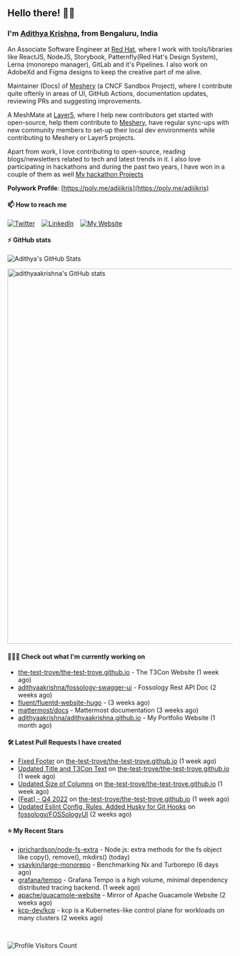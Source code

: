 ## Hello there! 👋🏻
  
### I'm [Adithya Krishna](https://adithyaakrishna.github.io/), from <b>Bengaluru, India</b></br>

An Associate Software Engineer at [Red Hat](https://www.redhat.com), where I work with tools/libraries like ReactJS, NodeJS, Storybook, Patternfly(Red Hat's Design System), Lerna (monorepo manager), GitLab and it's Pipelines. I also work on AdobeXd and Figma designs to keep the creative part of me alive.

Maintainer (Docs) of [Meshery](https://github.com/meshery) (a CNCF Sandbox Project), where I contribute quite oftenly in areas of UI, GitHub Actions, documentation updates, reviewing PRs and suggesting improvements.

A MeshMate at [Layer5](https://layer5.io), where I help new contributors get started with open-source, help them contribute to [Meshery](https://github.com/meshery), have regular sync-ups with new community members to set-up their local dev environments while contributing to Meshery or Layer5 projects.

Apart from work, I love contributing to open-source, reading blogs/newsletters related to tech and latest trends in it. I also love participating in hackathons and during the past two years, I have won in a couple of them as well [My hackathon Projects](http://bit.ly/adikris-hackathons)

**Polywork Profile**: [https://poly.me/adiiikris](https://poly.me/adiiikris)

#### 📫 How to reach me

[![Twitter](https://img.shields.io/badge/-@adii_kris-%231DA1F2?style=for-the-badge&logo=twitter&logoColor=ffffff)](https://twitter.com/adii_kris) &ensp;
[![LinkedIn](https://img.shields.io/badge/-Adithya%20Krishna-%230A67C3?style=for-the-badge&logo=linkedin&logoColor=ffffff)](https://www.linkedin.com/in/adiiikris/) &ensp;
[![My Website](https://img.shields.io/badge/-My%20Website-%230A67C3?style=for-the-badge)](https://adithyaakrishna.github.io/)


#### ⚡️ GitHub stats

![Adithya's GitHub Stats](https://github-readme-stats.vercel.app/api?username=adithyaakrishna&show_icons=true&hide_border=true&title_color=fff&icon_color=79ff97&text_color=9f9f9f&bg_color=151515)


<a href="https://quine.sh/profile/adithyaakrishna"><img src="https://stats.quine.sh/adithyaakrishna/github?simple=true" alt="adithyaakrishna's GitHub stats" width="840px"></a>

#### 🧑🏻‍💻 Check out what I'm currently working on

- [the-test-trove/the-test-trove.github.io](https://github.com/the-test-trove/the-test-trove.github.io) - The T3Con Website (1 week ago)
- [adithyaakrishna/fossology-swagger-ui](https://github.com/adithyaakrishna/fossology-swagger-ui) - Fossology Rest API Doc (2 weeks ago)
- [fluent/fluentd-website-hugo](https://github.com/fluent/fluentd-website-hugo) -  (3 weeks ago)
- [mattermost/docs](https://github.com/mattermost/docs) - Mattermost documentation  (3 weeks ago)
- [adithyaakrishna/adithyaakrishna.github.io](https://github.com/adithyaakrishna/adithyaakrishna.github.io) - My Portfolio Website (1 month ago)

#### 🛠 Latest Pull Requests I have created

- [Fixed Footer](https://github.com/the-test-trove/the-test-trove.github.io/pull/35) on [the-test-trove/the-test-trove.github.io](https://github.com/the-test-trove/the-test-trove.github.io) (1 week ago)
- [Updated Title and T3Con Text](https://github.com/the-test-trove/the-test-trove.github.io/pull/34) on [the-test-trove/the-test-trove.github.io](https://github.com/the-test-trove/the-test-trove.github.io) (1 week ago)
- [Updated Size of Columns](https://github.com/the-test-trove/the-test-trove.github.io/pull/33) on [the-test-trove/the-test-trove.github.io](https://github.com/the-test-trove/the-test-trove.github.io) (1 week ago)
- [[Feat] - Q4 2022](https://github.com/the-test-trove/the-test-trove.github.io/pull/32) on [the-test-trove/the-test-trove.github.io](https://github.com/the-test-trove/the-test-trove.github.io) (1 week ago)
- [Updated Eslint Config, Rules, Added Husky for Git Hooks](https://github.com/fossology/FOSSologyUI/pull/270) on [fossology/FOSSologyUI](https://github.com/fossology/FOSSologyUI) (2 weeks ago)

#### ⭐ My Recent Stars

- [jprichardson/node-fs-extra](https://github.com/jprichardson/node-fs-extra) - Node.js: extra methods for the fs object like copy(), remove(), mkdirs() (today)
- [vsavkin/large-monorepo](https://github.com/vsavkin/large-monorepo) - Benchmarking Nx and Turborepo (6 days ago)
- [grafana/tempo](https://github.com/grafana/tempo) - Grafana Tempo is a high volume, minimal dependency distributed tracing backend. (1 week ago)
- [apache/guacamole-website](https://github.com/apache/guacamole-website) - Mirror of Apache Guacamole Website (2 weeks ago)
- [kcp-dev/kcp](https://github.com/kcp-dev/kcp) - kcp is a Kubernetes-like control plane for workloads on many clusters (2 weeks ago)

<br> 

![Profile Visitors Count](https://profile-counter.glitch.me/adithyaakrishna/count.svg)
